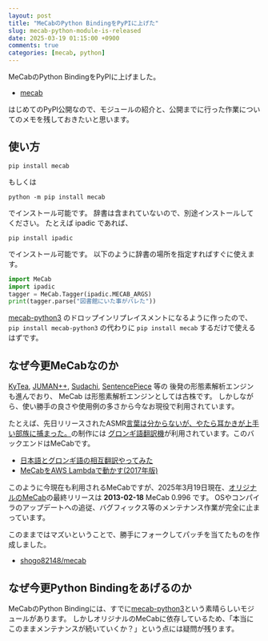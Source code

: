 ```yaml
---
layout: post
title: "MeCabのPython BindingをPyPIに上げた"
slug: mecab-python-module-is-released
date: 2025-03-19 01:15:00 +0900
comments: true
categories: [mecab, python]
---
```


MeCabのPython BindingをPyPIに上げました。

- [mecab](https://pypi.org/project/mecab/)

はじめてのPyPI公開なので、モジュールの紹介と、公開までに行った作業についてのメモを残しておきたいと思います。

## 使い方

```plain
pip install mecab
```

もしくは

```plain
python -m pip install mecab
```

でインストール可能です。
辞書は含まれていないので、別途インストールしてください。
たとえば ipadic であれば、

```plain
pip install ipadic
```

でインストール可能です。
以下のように辞書の場所を指定すればすぐに使えます。

```python
import MeCab
import ipadic
tagger = MeCab.Tagger(ipadic.MECAB_ARGS)
print(tagger.parse("図書館にいた事がバレた"))
```

[mecab-python3](https://pypi.org/project/mecab-python3/) のドロップインリプレイスメントになるように作ったので、
`pip install mecab-python3` の代わりに `pip install mecab` するだけで使えるはずです。

## なぜ今更MeCabなのか

[KyTea](http://www.phontron.com/kytea/index-ja.html), [JUMAN++](http://nlp.ist.i.kyoto-u.ac.jp/index.php?JUMAN++),
[Sudachi](https://github.com/WorksApplications/Sudachi), [SentencePiece](https://github.com/google/sentencepiece) 等の
後発の形態素解析エンジンも進んでおり、 MeCab は形態素解析エンジンとしては古株です。
しかしながら、使い勝手の良さや使用例の多さから今なお現役で利用されています。

たとえば、先日リリースされたASMR[言葉は分からないが、やたら耳かきが上手い部族に捕まった。](https://www.dlsite.com/home/work/=/product_id/RJ01353912.html)の制作には
[グロンギ語翻訳機](https://shogo82148.github.io/Grongish/)が利用されています。このバックエンドはMeCabです。

- [日本語とグロンギ語の相互翻訳やってみた](https://shogo82148.hatenablog.com/entry/2012/02/11/181441)
- [MeCabをAWS Lambdaで動かす(2017年版)](https://shogo82148.github.io/blog/2017/12/06/mecab-in-lambda/)

このように今現在も利用されるMeCabですが、2025年3月19日現在、[オリジナルのMeCab](http://taku910.github.io/mecab/)の最終リリースは **2013-02-18** MeCab 0.996 です。
OSやコンパイラのアップデートへの追従、バグフィックス等のメンテナンス作業が完全に止まっています。

このままではマズいということで、勝手にフォークしてパッチを当てたものを作成しました。

- [shogo82148/mecab](https://github.com/shogo82148/mecab)

## なぜ今更Python Bindingをあげるのか

MeCabのPython Bindingには、すでに[mecab-python3](https://pypi.org/project/mecab-python3/)という素晴らしいモジュールがあります。
しかしオリジナルのMeCabに依存しているため、「本当にこのままメンテナンスが続いていくか？」という点には疑問が残ります。
